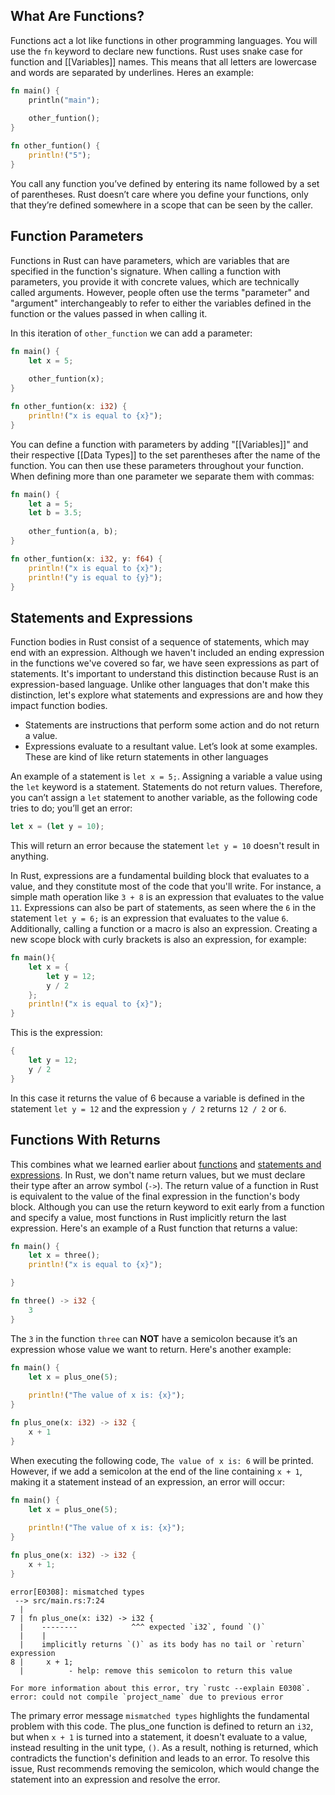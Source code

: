 ## What Are Functions?
Functions act a lot like functions in other programming languages. You will use the `fn` keyword to declare new functions. Rust uses snake case for function and [[Variables]] names. This means that all letters are lowercase and words are separated by underlines. Heres an example:

```rust
fn main() {
	println("main");
	
	other_funtion();
}

fn other_funtion() {
	println!("5");
}
```

You call any function you’ve defined by entering its name followed by a set of parentheses. Rust doesn’t care where you define your functions, only that they’re defined somewhere in a scope that can be seen by the caller. 

## Function Parameters

Functions in Rust can have parameters, which are variables that are specified in the function's signature. When calling a function with parameters, you provide it with concrete values, which are technically called arguments. However, people often use the terms "parameter" and "argument" interchangeably to refer to either the variables defined in the function or the values passed in when calling it.

In this iteration of `other_function` we can add a parameter:

```rust
fn main() {
	let x = 5;
	
	other_funtion(x);
}

fn other_funtion(x: i32) {
	println!("x is equal to {x}");
}
```

You can define a function with parameters by adding "[[Variables]]" and their respective [[Data Types]] to the set parentheses after the name of the function. You can then use these parameters throughout your function. When defining more than one parameter we separate them with commas:

```rust
fn main() {
	let a = 5;
	let b = 3.5;
	
	other_funtion(a, b);
}

fn other_funtion(x: i32, y: f64) {
	println!("x is equal to {x}");
	println!("y is equal to {y}");
}
```

## Statements and Expressions

Function bodies in Rust consist of a sequence of statements, which may end with an expression. Although we haven't included an ending expression in the functions we've covered so far, we have seen expressions as part of statements. It's important to understand this distinction because Rust is an expression-based language. Unlike other languages that don't make this distinction, let's explore what statements and expressions are and how they impact function bodies.

- Statements are instructions that perform some action and do not return a value.
- Expressions evaluate to a resultant value. Let’s look at some examples. These are kind of like return statements in other languages

An example of a statement is `let x = 5;`. Assigning a variable a value using the `let` keyword is a statement. Statements do not return values. Therefore, you can’t assign a `let` statement to another variable, as the following code tries to do; you’ll get an error:

```rust
let x = (let y = 10);
```

This will return an error because the statement `let y = 10` doesn't result in anything.

In Rust, expressions are a fundamental building block that evaluates to a value, and they constitute most of the code that you'll write. For instance, a simple math operation like `3 + 8` is an expression that evaluates to the value `11`. Expressions can also be part of statements, as seen where the `6` in the statement `let y = 6;` is an expression that evaluates to the value `6`. Additionally, calling a function or a macro is also an expression. Creating a new scope block with curly brackets is also an expression, for example:

```rust
fn main(){
	let x = {
		let y = 12;
		y / 2
	};
	println!("x is equal to {x}");
}
```

This is the expression:

```rust
{
	let y = 12;
	y / 2
}
```

In this case it returns the value of 6 because a variable is defined in the statement `let y = 12` and the expression `y / 2` returns `12 / 2` or `6`. 

## Functions With Returns

This combines what we learned earlier about [functions](#what%20are%20functions) and [statements and expressions](#statements%20and%20expressions). In Rust, we don't name return values, but we must declare their type after an arrow symbol (`->`). The return value of a function in Rust is equivalent to the value of the final expression in the function's body block. Although you can use the return keyword to exit early from a function and specify a value, most functions in Rust implicitly return the last expression. Here's an example of a Rust function that returns a value:

```rust
fn main() {
	let x = three();
	println!("x is equal to {x}");

}

fn three() -> i32 {
    3
}
```

The `3` in the function `three` can **NOT** have a semicolon because it’s an expression whose value we want to return. Here's another example:

```rust
fn main() {
    let x = plus_one(5);
	
    println!("The value of x is: {x}");
}

fn plus_one(x: i32) -> i32 {
    x + 1
}
```

When executing the following code, `The value of x is: 6` will be printed. However, if we add a semicolon at the end of the line containing `x + 1`, making it a statement instead of an expression, an error will occur:

```rust
fn main() {
    let x = plus_one(5);
	
    println!("The value of x is: {x}");
}

fn plus_one(x: i32) -> i32 {
    x + 1;
}
```

```console
error[E0308]: mismatched types
 --> src/main.rs:7:24
  |
7 | fn plus_one(x: i32) -> i32 {
  |    --------            ^^^ expected `i32`, found `()`
  |    |
  |    implicitly returns `()` as its body has no tail or `return` expression
8 |     x + 1;
  |          - help: remove this semicolon to return this value

For more information about this error, try `rustc --explain E0308`.
error: could not compile `project_name` due to previous error
```

The primary error message `mismatched types` highlights the fundamental problem with this code. The plus_one function is defined to return an `i32`, but when `x + 1` is turned into a statement, it doesn't evaluate to a value, instead resulting in the unit type, `()`. As a result, nothing is returned, which contradicts the function's definition and leads to an error. To resolve this issue, Rust recommends removing the semicolon, which would change the statement into an expression and resolve the error.